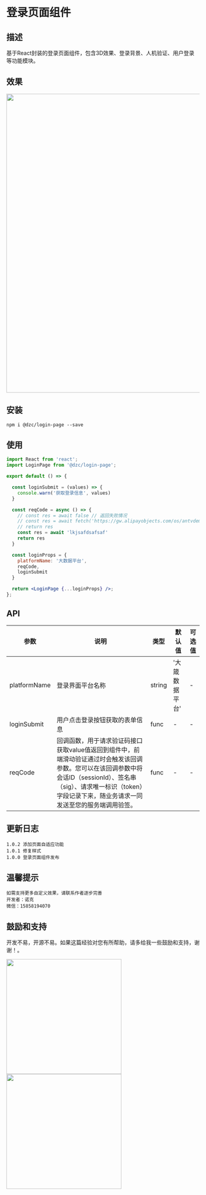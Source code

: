 # 登录页面组件

## 描述

基于React封装的登录页面组件，包含3D效果、登录背景、人机验证、用户登录等功能模块。

## 效果

<img src="https://s2.loli.net/2022/01/14/hkWqHprfb1gKQZN.png" width="780"/>

## 安装

```
npm i @dzc/login-page --save
```

## 使用

```jsx
import React from 'react';
import LoginPage from '@dzc/login-page';

export default () => {

  const loginSubmit = (values) => {
    console.warn('获取登录信息', values)
  }

  const reqCode = async () => {
    // const res = await false // 返回失败情况
    // const res = await fetch('https://gw.alipayobjects.com/os/antvdemo/assets/data/diamond.json') // 返回成功
    // return res
    const res = await 'lkjsafdsafsaf'
    return res
  }

  const loginProps = {
    platformName: '大数据平台',
    reqCode,
    loginSubmit
  }

  return <LoginPage {...loginProps} />;
};

```

## API

| 参数 | 说明 | 类型 | 默认值 | 可选值 |
| --- | --- | --- | --- | --- |
| platformName | 登录界面平台名称 | string | '大箴数据平台' | - |
| loginSubmit | 用户点击登录按钮获取的表单信息 | func | - | - |
| reqCode | 回调函数，用于请求验证码接口获取value值返回到组件中，前端滑动验证通过时会触发该回调参数。您可以在该回调参数中将会话ID（sessionId）、签名串（sig）、请求唯一标识（token）字段记录下来，随业务请求一同发送至您的服务端调用验签。 | func | - | - |


## 更新日志

```
1.0.2 添加页面自适应功能
1.0.1 修复样式
1.0.0 登录页面组件发布
```

## 温馨提示

```
如需支持更多自定义效果，请联系作者逐步完善
开发者：诺克
微信：15858194070
```

## 鼓励和支持

开发不易，开源不易。如果这篇经验对您有所帮助，请多给我一些鼓励和支持，谢谢！。

<img src="https://i.loli.net/2021/11/12/IgrFyOTfE5AkWpu.jpg" width="300"/><img src="https://i.loli.net/2021/11/12/AMhSpxZX19d5CIq.jpg" width="300"/>
